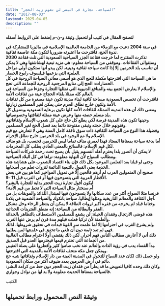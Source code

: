 ```yaml
---
title: "السياحة، تجارة في البشر لن تعوض زيت الحجر"
date: "2017-08-03"
lastmod: 2025-04-05
description: ""
---
```

**لتصفح المقال في كتيب أو لتحميل وثيقة و-ن-م إضغط على الروابط أسفله**

**في سنة 2004 دعيت مع الزملاء من الجامعة العالمية الإسلامية في ماليزيا للمشاركة في ندوة الحج، فاقترحت ما اعتبرته ضروريا لتكون مكة عاصمة ثقافية.  
تذكرت المقترح لما خرجت فقاعة الجزر السياحية السعودية التي تلت فقاعة 2030 وستتوالى الفقاعات. وموقفي من السياحة معلوم: هي مزيد تبعية لهشاشتها وهي لا يمكن أن تناسب بلد الحرمين إلا إذا كانت سياحة ثقافية ودينية. لكن يبدو أنها ستكون أولى مراحل العلمنة التي يزعمها فيلسوف رابوع الحصار.  
ما هي السياحة التي اقترحتها مكملة للحج الذي هو أسمى معاني السياحة الروحية في كل الحضارات: الحج إلى منابع المرجعية الروحية للجماعة التي تحج.  
والإسلام لا يعارض الجمع بينه والمنافع الدنيوية التي تمثلها التجارة وجزءا من السياحة في العالم كله ممثلا بلقاء الحجاج عينة من ثقافات الأمة.  
فاقترحت أن تخصص السعودية مساحة كافية لبناء مدينة تكون عينة مصغرة من كل ثقافات الأمة وتكون خارج نطاق الحرم حتى يمكن لغير المسلمين زيارتها.  
ومعنى ذلك أن هذه المدينة الممثلة لثقافات الأمة كلها تكون برعاية السعودية وبتمويل كل بلد مسلم حصته منها وعرض عينة ممثلة لثقافتها وخصوصياتها.  
وحينها تكون هذه المدينة فرصة لكي يطلع كل حاج على كل شعوب الإسلام وثقافاتهم وفنونهم خلال حجته وتبقى مفتوحة دائما بعد فصل الحج لغير المسلمين.  
وفضيلة هذا النوع من السياحة الثقافية ذات سوق نافقة كامل السنة وهي لا تتعارض مع قيم الإسلام ولا مع الوجود في بلد الحرمين خارج نطاق الإحرام.  
أما بدعة سياحة بمعناها المعتاد فهذا لعمري مناف تماما ليس للحرمين فحسب، بل هو مناف لكل قيم الإسلام: فالسائح بالمعنى العادي يطلب كل المحرمات.  
لا يمكن أن أتصور بلدا يحترم أهله أنفسهم يقبل بأن يصبح تحت رحمة شركات السياحة ومطالب السواح لأن النهاية معلومة: نراها في كل البلاد السياحية.  
وحتى لو قبلنا بعد التعلمن الموعود بكل ذلك فإن بناء اقتصاد الشعوب على هشاشة هذه الخدمة يعني القبول بالتبعية الدائمة لنزوات نعلم من أصحابها.  
صحيح أن المتمولين العرب لم أرهم فالحين إلّا في تمويل المواخير كما هو بين في بعض الأقطار العربية التي يتسوحون فيها أو في الغرب قبل 11 -9.  
ايكون أفول تجارة زيت الحجر بداية للتجارة بالبشر؟  
أم سنختار مثال السياحة التي لا تحط من قيم الأمة؟  
فرنسا مثلا السواح أكثر من عدد سكانها ولا يتسوحون فيها لمبتذل اللذائذ والموبقات بل من أجل الثقافة والمعالم التاريخية ومثلها إيطاليا. سياحة بانكوك والسياحة الشعبية في بلادنا.  
وختاما فبلد لم يخرجه من فقره أكبر ثروات الطاقة لا يمكن أن ينتظر الرخاء وحل مشكل الفقر والبطالة من السياحة: إنه منطق الفترينات الحداثية.  
هذه فوضى الارتجال وفقدان الحيلة: لن يشفع للمسلمين الاستعطاف بالتظاهر بالحداثة والعلمنة لأن تركيا فعلت قبلهم مدة قرن لم يرض عنها الغرب.  
ولم يشرع الغرب في احترامها إلا لما علمت سر القوة فبدأت في تحقيق شروطها. لذلك فهي لم تعد تابعة دون أن تلغي ما تحقق في علمنتها لمن يطلبها.  
ذلك أني لا أعارض مطالب الناس فهم أحرار. لكن ذلك يقتضي أولا احترام مطالب الغالبية من الجماعة التي تحترم قيمها فيحترمها العدو قبل الصديق.  
بدأ الفساد يدب في رؤية الذات والعالم عند نخب صاموا كثير وأفطروا على بصلة العتيبي.  
ويمكن جعل مكة متحف ثقافات الأمة بالمدينة التي اقترحتها.  
ولو حصل ذلك لكان عدد السياح للتجول في المدينة العينة من دار الإسلام وثقافاتها شبه حج دائم في أرض الحرمين بعدد ضيوف أكثر من سكان السعودية.  
وكان ذلك وحده كافيا لتعويض ما قد يطرأ من فقدان زيت الحجر دون حط من كرامة البشر: فالسياحة بمعناها الحديث معلومة ولا بد لها من نوادل وجواري.**

الكتيب

## وثيقة النص المحمول ورابط تحميلها

###
